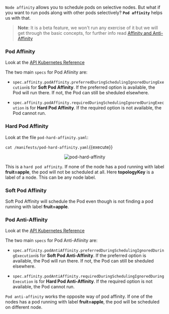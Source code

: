 `Node affinity` allows you to schedule pods on selective nodes. But what if you want to run pods along with other pods selectively? **`Pod affinity`** helps us with that.

>**Note**: It is a beta feature, we won't run any exercise of it but we will get through the basic concepts, for further info read [Affinity and Anti-Affinity](https://kubernetes.io/docs/concepts/configuration/assign-pod-node/#affinity-and-anti-affinity)

### Pod Affinity
Look at the [API Kubernetes Reference](https://v1-10.docs.kubernetes.io/docs/reference/generated/kubernetes-api/v1.10/#podaffinity-v1-core)

The two main `specs` for Pod Afiinity are:

* `spec.affinity.podAffinity.preferredDuringSchedulingIgnoredDuringExecution`is for **Soft Pod Affinity**. If the preferred option is available, the Pod will run there. If not, the Pod can still be sheduled elsewhere. 

* `spec.affinity.podAffinity.requiredDuringSchedulingIgnoredDuringExecution` is for **Hard Pod Affinity**. If the required option is not available, the Pod cannot run.


### Hard Pod Affinity

Look at the file `pod-hard-affinity.yaml`:

`cat /manifests/pod-hard-affinity.yaml`{{execute}}

<p style="text-align:center;"><img src="/andresguisado/courses/kubernetes101/assign-pod-nodes/assets/pod-hard-affinity.png" alt="pod-hard-affinity"></p>

This is a `hard pod affinity`. If none of the node has a pod running with label **fruit=apple**, the pod will not be scheduled at all. Here **topologyKey** is a label of a node. This can be any node label.

### Soft Pod Affinity

Soft Pod Affinity will schedule the Pod even though is not finding a pod running with label **fruit=apple**.

### Pod Anti-Affinity

Look at the [API Kubernetes Reference](https://v1-10.docs.kubernetes.io/docs/reference/generated/kubernetes-api/v1.10/#podantiaffinity-v1-core0)


The two main `specs` for Pod Anti-Afiinity are:

* `spec.affinity.podAntiAffinity.preferredDuringSchedulingIgnoredDuringExecution`is for **Soft Pod Anti-Affinity**. If the preferred option is available, the Pod will run there. If not, the Pod can still be sheduled elsewhere. 

* `spec.affinity.podAntiAffinity.requiredDuringSchedulingIgnoredDuringExecution` is for **Hard Pod Anti-Affinity**. If the required option is not available, the Pod cannot run.

`Pod anti-affinity` works the opposite way of pod affinity. If one of the nodes has a pod running with label **fruit=apple**, the pod will be scheduled on different node.

